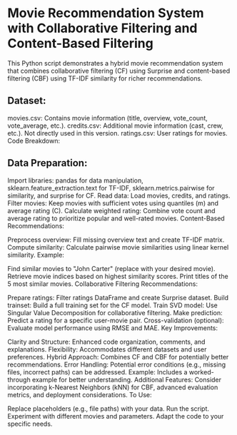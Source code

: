 # Movie Recommendation System with Collaborative Filtering and Content-Based Filtering

This Python script demonstrates a hybrid movie recommendation system that combines collaborative filtering (CF) using Surprise and content-based filtering (CBF) using TF-IDF similarity for richer recommendations.

## Dataset:

movies.csv: Contains movie information (title, overview, vote_count, vote_average, etc.).
credits.csv: Additional movie information (cast, crew, etc.). Not directly used in this version.
ratings.csv: User ratings for movies.
Code Breakdown:

## Data Preparation:

Import libraries: pandas for data manipulation, sklearn.feature_extraction.text for TF-IDF, sklearn.metrics.pairwise for similarity, and surprise for CF.
Read data: Load movies, credits, and ratings.
Filter movies: Keep movies with sufficient votes using quantiles (m) and average rating (C).
Calculate weighted rating: Combine vote count and average rating to prioritize popular and well-rated movies.
Content-Based Recommendations:

Preprocess overview: Fill missing overview text and create TF-IDF matrix.
Compute similarity: Calculate pairwise movie similarities using linear kernel similarity.
Example:

Find similar movies to "John Carter" (replace with your desired movie).
Retrieve movie indices based on highest similarity scores.
Print titles of the 5 most similar movies.
Collaborative Filtering Recommendations:

Prepare ratings: Filter ratings DataFrame and create Surprise dataset.
Build trainset: Build a full training set for the CF model.
Train SVD model: Use Singular Value Decomposition for collaborative filtering.
Make prediction: Predict a rating for a specific user-movie pair.
Cross-validation (optional): Evaluate model performance using RMSE and MAE.
Key Improvements:

Clarity and Structure: Enhanced code organization, comments, and explanations.
Flexibility: Accommodates different datasets and user preferences.
Hybrid Approach: Combines CF and CBF for potentially better recommendations.
Error Handling: Potential error conditions (e.g., missing files, incorrect paths) can be addressed.
Example: Includes a worked-through example for better understanding.
Additional Features: Consider incorporating k-Nearest Neighbors (kNN) for CBF, advanced evaluation metrics, and deployment considerations.
To Use:

Replace placeholders (e.g., file paths) with your data.
Run the script.
Experiment with different movies and parameters.
Adapt the code to your specific needs.
